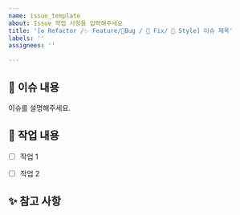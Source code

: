 ```yaml
---
name: issue_template
about: Issue 작업 사항을 입력해주세요
title: '[♻️ Refactor /✨ Feature/🚨Bug / 🔧 Fix/ 🌈 Style] 이슈 제목'
labels: ''
assignees: ''

---
```



📌 이슈 내용
------------
이슈를 설명해주세요.


📝 작업 내용
------------
- [ ] 작업 1
- [ ] 작업 2


✨ 참고 사항
------------

